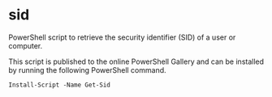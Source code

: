 # sid

PowerShell script to retrieve the security identifier (SID) of a user or computer.

This script is published to the online PowerShell Gallery and can be installed by running the following PowerShell command.

`Install-Script -Name Get-Sid`
